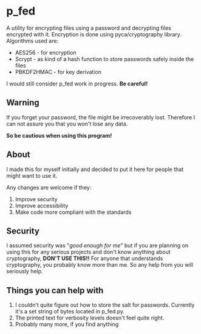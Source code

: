 # p_fed

A utility for encrypting files using a password and decrypting files encrypted with it.
Encryption is done using pyca/cryptography library.
Algorithms used are:

- AES256 - for encryption
- Scrypt - as kind of a hash function to store passwords safely inside the files
- PBKDF2HMAC - for key derivation

I would still consider p_fed work in progress.
**Be careful!**

## Warning

If you forget your password, the file might be irrecoverably lost.
Therefore I can not assure you that you won't lose any data.

**So be cautious when using this program!**

## About

I made this for myself initially and decided to put it here for people that might want to use it.

Any changes are welcome if they:

1. Improve security
2. Improve accessibility
3. Make code more compliant with the standards

## Security

I assumed security was "_good enough for me_" but if you are planning on using this for any serious projects and don't know anything about cryptography, **DON'T USE THIS!!** For anyone that understands cryptography, you probably know more than me. So any help from you will seriously help.

## Things you can help with

1. I couldn't quite figure out how to store the salt for passwords. Currently it's a set string of bytes located in p_fed.py.
2. The printed text for verbosity levels doesn't feel quite right.
3. Probably many more, if you find anything
